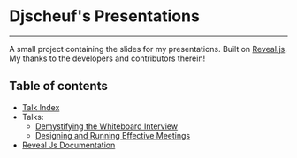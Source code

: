 # Djscheuf's Presentations

---

A small project containing the slides for my presentations. Built on [Reveal.js](https://revealjs.com). My thanks to the developers and contributors therein!

## Table of contents

* [Talk Index](index.html)
* Talks: 
	* [Demystifying the Whiteboard Interview](talks/demystify-whiteboard.html) 
	* [Designing and Running Effective Meetings](talks/effective-meetings.html)
* [Reveal Js Documentation](doc/reveal.md)
